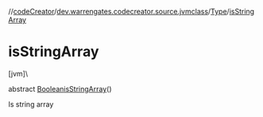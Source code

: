 //[codeCreator](../../../index.md)/[dev.warrengates.codecreator.source.jvmclass](../index.md)/[Type](index.md)/[isStringArray](is-string-array.md)

# isStringArray

[jvm]\

abstract [Boolean](https://docs.oracle.com/javase/8/docs/api/java/lang/Boolean.html)[isStringArray](is-string-array.md)()

Is string array
